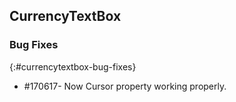 ## CurrencyTextBox

### Bug Fixes
{:#currencytextbox-bug-fixes}

* \#170617- Now Cursor property working properly.